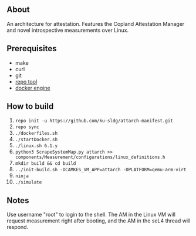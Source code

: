 ## About
An architecture for attestation. Features the Copland Attestation Manager and novel introspective measurements over Linux.

## Prerequisites

* make
* curl
* git 
* [repo tool](https://android.googlesource.com/tools/repo)
* [docker engine](https://docs.docker.com/engine/install/)

## How to build

1. `repo init -u https://github.com/ku-sldg/attarch-manifest.git`
2. `repo sync`
2. `./dockerfiles.sh`
3. `./startDocker.sh`
4. `./linux.sh 6.1.y`
5. `python3 ScrapeSystemMap.py attarch >> components/Measurement/configurations/linux_definitions.h`
6. `mkdir build && cd build`
7. `../init-build.sh -DCAMKES_VM_APP=attarch -DPLATFORM=qemu-arm-virt`
8. `ninja`
9. `./simulate`

## Notes

Use username "root" to login to the shell.
The AM in the Linux VM will request measurement right after booting, and the AM in the seL4 thread will respond.

